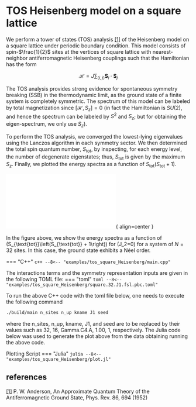 # TOS Heisenberg model on a square lattice

We perform a tower of states (TOS) analysis [[1]](#1) of the Heisenberg model on a square lattice under periodic boundary condition. This model consists of spin-$\frac{1}{2}$ sites at the vertices of square lattice with nearest-neighbor antiferromagnetic Heisenberg couplings such that the Hamiltonian has the form

$$
\mathcal{H} = J\sum_{\langle i,j\rangle} \boldsymbol{S}_i \cdot \boldsymbol{S}_j
$$

The TOS analysis provides strong evidence for spontaneous symmetry breaking (SSB) in the thermodynamic limit, as the ground state of a finite system is completely symmetric. The spectrum of this model can be labeled by total magnetization since $[\mathcal{H},S_z]=0$ (in fact the Hamiltonian is $SU(2)$, and hence the spectrum can be labeled by $S^2$ and $S_z$; but for obtaining the eigen-spectrum, we only use $S_z$).

To perform the TOS analysis, we converged the lowest-lying eigenvalues using the Lanczos algorithm in each symmetry sector. We then determined the total spin quantum number, $S_{\text{tot}}$, by inspecting, for each energy level, the number of degenerate eigenstates; thus, $S_{\text{tot}}$ is given by the maximum $S_z$. Finally, we plotted the energy spectra as a function of $S_{\text{tot}}\left(S_{\text{tot}} + 1\right)$. 

![Image title](../img/outfile.square.32.J1.1.00.seed.1.pdf){ align=center }

In the figure above, we show the energy spectra as a function of \(S_{\text{tot}}\left(S_{\text{tot}} + 1\right)\) for \(J_2=0\) for a system of $N=32$ sites. In this case, the ground state exhibits a Néel order.

=== "C++"
	```c++
	--8<-- "examples/tos_square_Heisenberg/main.cpp"
	```

The interactions terms and the symmetry representation inputs are given in the following TOML file:
=== "toml"
	```toml
	--8<-- "examples/tos_square_Heisenberg/square.32.J1.fsl.pbc.toml"
	```


To run the above C++ code with the toml file below, one needs to execute the following command 

``` bash
./build/main n_sites n_up kname J1 seed
```
where the n_sites, n_up, kname, J1, and seed are to be replaced by their values such as 32, 16, Gamma.C4.A, 1.00, 1, respectively. The Julia code below was used to generate the plot above from the data obtaining running the above code.
	
Plotting Script
=== "Julia"
	```julia
	--8<-- "examples/tos_square_Heisenberg/plot.jl"
	```



## references
<a id="1" href="https://journals.aps.org/pr/abstract/10.1103/PhysRev.86.694">[1]</a>
P. W. Anderson, An Approximate Quantum Theory of the Antiferromagnetic Ground State, Phys. Rev. 86, 694 (1952)
